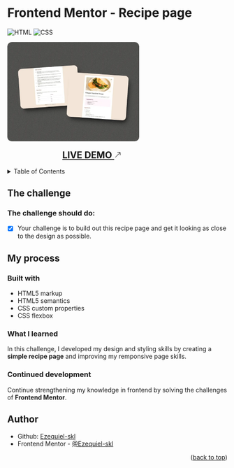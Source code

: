 <a name="readme-top"></a>

# Frontend Mentor - Recipe page

![HTML](https://img.shields.io/badge/HTML-239120?style=for-the-badge&logo=html5&logoColor=white)
![CSS](https://img.shields.io/badge/CSS-1572B6?style=for-the-badge&logo=css3&logoColor=white)

<img src="./screenshot.webp" alt="screenshot of the completed challenge" width="60%" style="border-radius: 10px;" >

<a href="https://completed-frontend-mentor-challenges.vercel.app/recipe-page" target="_blank" rel="noopener noreferrer" title="Live Demo" style="display: block; font-weight: bold; text-transform: uppercase; text-decoration: underline; font-size: 1.3rem; margin: 1rem; margin-left: 25%;">
  Live Demo 
  <svg width="16" height="16" fill="currentColor">
  <path 
    fill-rule="evenodd" 
    d="M14 2.5a.5.5 0 0 0-.5-.5h-6a.5.5 0 0 0 0 1h4.793L2.146 13.146a.5.5 0 0 0 .708.708L13 3.707V8.5a.5.5 0 0 0 1 0z"/>
  </svg>
</a>

<details>
  <summary>Table of Contents</summary>
  <ol>
    <li><a href="#the-challenge">The challenge</a></li>
    <li>
      <a href="#my-process">My process</a>
      <ul>
        <li><a href="#built-with">Built With</a></li>
        <li><a href="#what-i-learned">What I Learned</a></li>
        <li><a href="#continued-development">Continued Development</a></li>
      </ul>
    </li>
    <li><a href="#author">Author</a></li>
  </ol>
</details>

## The challenge

### The challenge should do:

- [x] Your challenge is to build out this recipe page and get it looking as close to the design as possible.

## My process

### Built with

- HTML5 markup
- HTML5 semantics
- CSS custom properties
- CSS flexbox

### What I learned

In this challenge, I developed my design and styling skills by creating a <strong>simple recipe page</strong> and improving my remponsive page skills.

### Continued development

Continue strengthening my knowledge in frontend by solving the challenges of <strong>Frontend Mentor</strong>.

## Author

- Github: [Ezequiel-skl](https://github.com/Ezequiel-skl)
- Frontend Mentor - [@Ezequiel-skl](https://www.frontendmentor.io/profile/Ezequiel-skl)

<p align="right">(<a href="#readme-top">back to top</a>)</p>
